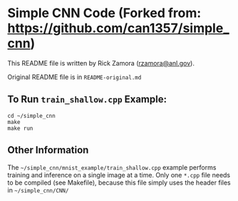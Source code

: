 # Simple CNN Code (Forked from: https://github.com/can1357/simple_cnn)

This README file is written by Rick Zamora (rzamora@anl.gov).

Original README file is in `README-original.md`

## To Run `train_shallow.cpp` Example:

```
cd ~/simple_cnn
make
make run
```

## Other Information

The `~/simple_cnn/mnist_example/train_shallow.cpp` example performs training and inference on a single image at a time. Only one `*.cpp` file needs to be compiled (see Makefile), because this file simply uses the header files in `~/simple_cnn/CNN/`
